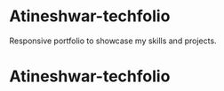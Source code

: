 # Atineshwar-techfolio
Responsive portfolio to showcase my skills and projects.
# Atineshwar-techfolio
